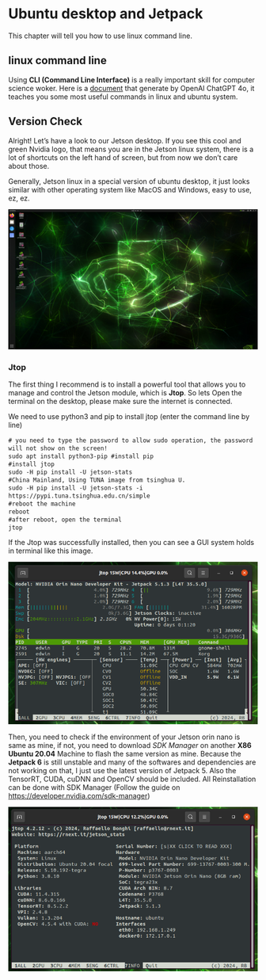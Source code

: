 # Ubuntu desktop and Jetpack

This chapter will tell you how to use linux command line.

## linux command line

Using **CLI (Command Line Interface)** is a really important skill for computer science woker. Here is a [document](https://edwinzhancn.github.io/JetsonYolo/Basic%20commands.html) that generate by OpenAI ChatGPT 4o, it teaches you some most useful commands in linux and ubuntu system. 

## Version Check

Alright! Let’s have a look to our Jetson desktop. If you see this cool and green Nvidia logo, that means you are in the Jetson linux system, there is a lot of shortcuts on the left hand of screen, but from now we don’t care about those. 

Generally, Jetson linux in a special version of ubuntu desktop, it just looks similar with other operating system like MacOS and Windows, easy to use, ez, ez.

<img src = "./attachments/Jetson-Linux.png"/>

### Jtop

The first thing I recommend is to install a powerful tool that allows you to manage and control the Jetson module, which is **Jtop**. So lets Open the terminal on the desktop, please make sure the internet is connected.

We need to use python3 and pip to install jtop (enter the command line by line)

```shell
# you need to type the password to allow sudo operation, the password will not show on the screen!
sudo apt install python3-pip #install pip
#install jtop
sudo -H pip install -U jetson-stats
#China Mainland, Using TUNA image from tsinghua U.
sudo -H pip install -U jetson-stats -i https://pypi.tuna.tsinghua.edu.cn/simple
#reboot the machine
reboot
#after reboot, open the terminal 
jtop
```

If the Jtop was successfully installed, then you can see a GUI system holds in terminal like this image.

<img src = "./attachments/Jtop.png" />


Then, you need to check if the environment of your Jetson orin nano is same as mine, if not, you need to download *SDK Manager* on another **X86 Ubuntu 20.04** Machine to flash the same version as mine. Because the  **Jetpack 6** is still unstable and many of the softwares and dependencies are not working on that, I just use the latest version of Jetpack 5. Also the TensorRT, CUDA, cuDNN and OpenCV should be included. All Reinstallation can be done with SDK Manager (Follow the guide on https://developer.nvidia.com/sdk-manager)

<img src = "./attachments/Jtop-Version.png" />



